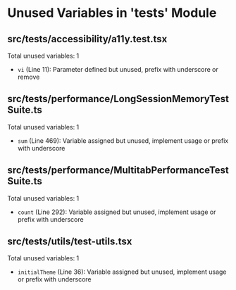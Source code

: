 # Unused Variables in 'tests' Module

## src/tests/accessibility/a11y.test.tsx

Total unused variables: 1

- `vi` (Line 11): Parameter defined but unused, prefix with underscore or remove

## src/tests/performance/LongSessionMemoryTestSuite.ts

Total unused variables: 1

- `sum` (Line 469): Variable assigned but unused, implement usage or prefix with underscore

## src/tests/performance/MultitabPerformanceTestSuite.ts

Total unused variables: 1

- `count` (Line 292): Variable assigned but unused, implement usage or prefix with underscore

## src/tests/utils/test-utils.tsx

Total unused variables: 1

- `initialTheme` (Line 36): Variable assigned but unused, implement usage or prefix with underscore

